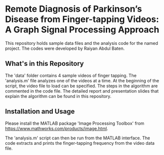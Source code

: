 # Remote Diagnosis of Parkinson’s Disease from Finger-tapping Videos: A Graph Signal Processing Approach

This repository holds sample data files and the analysis code for the named project. The codes were developed by Raiyan Abdul Baten.

## What's in this Repository
The 'data' folder contains 4 sample videos of finger tapping. The 'analysis.m' file analyzes one of the videos at a time. At the beginning of the script, the video file to load can be specified. The steps in the algorithm are commented in the code file. The detailed report and presentation slides that explain the algorithm can be found in this repository. 

## Installation and Usage

Please install the MATLAB package 'Image Processing Toolbox' from https://www.mathworks.com/products/image.html.

The 'analysis.m' script can then be run from the MATLAB interface. The code extracts and prints the finger-tapping frequency from the video data file. 


